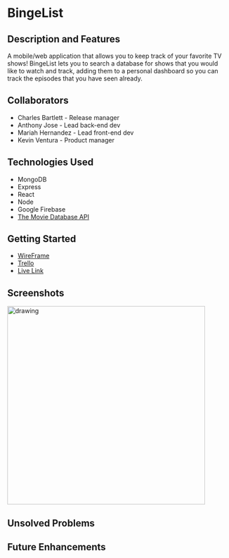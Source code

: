 # BingeList

## Description and Features

A mobile/web application that allows you to keep track of your favorite TV shows! BingeList lets you to search a database for shows that you would like to watch and track, adding them to a personal dashboard so you can track the episodes that you have seen already.

## Collaborators

* Charles Bartlett - Release manager
* Anthony Jose - Lead back-end dev
* Mariah Hernandez - Lead front-end dev
* Kevin Ventura - Product manager

## Technologies Used

* MongoDB
* Express
* React
* Node
* Google Firebase
* [The Movie Database API](https://developers.themoviedb.org/3/getting-started/introduction)

## Getting Started
* [WireFrame](https://www.figma.com/file/lxWsdEddZhfZeCbWgt3EJc/BingeList?node-id=0%3A1)
* [Trello](https://trello.com/b/Nleyr78L/bingelist)
* [Live Link](/)

## Screenshots
<img src="https://images2.imgbox.com/3f/21/yKvoEiO0_o.png" alt="drawing" width="450"/>


## Unsolved Problems


## Future Enhancements

